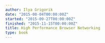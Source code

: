 ```yaml
---
author: Ilya Grigorik
date: "2015-08-04T00:00:00Z"
started: "2015-09-27T00:00:00Z"
finished: "2015-11-15T00:00:00Z"
title: High Performance Browser Networking
type: book
---
```


